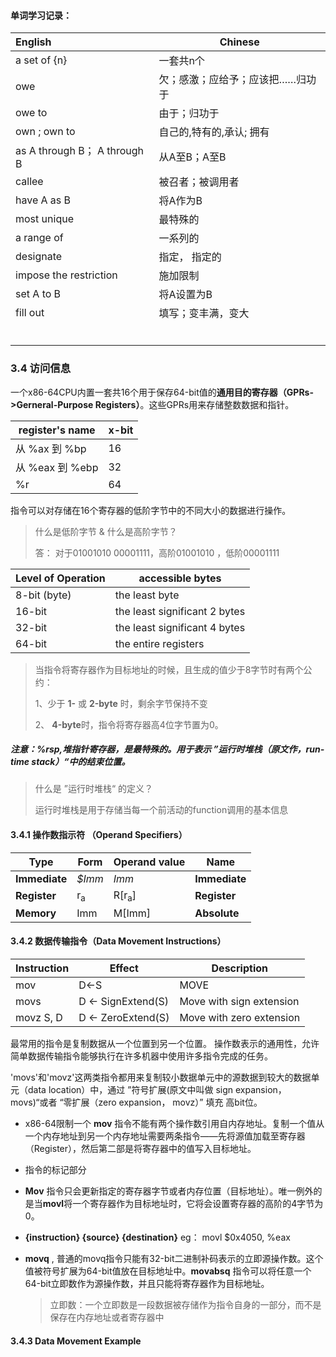#### 单词学习记录：

| English                      | Chinese                          |
| :--------------------------- | -------------------------------- |
| a set of {n}                 | 一套共n个                        |
| owe                          | 欠；感激；应给予；应该把……归功于 |
| owe to                       | 由于；归功于                     |
| own ; own to                 | 自己的,特有的,承认; 拥有         |
| as A through B； A through B | 从A至B；A至B                     |
| callee                       | 被召者；被调用者                 |
| have A as B                  | 将A作为B                         |
| most unique                  | 最特殊的                         |
| a range of                   | 一系列的                         |
| designate                    | 指定， 指定的                    |
| impose the restriction       | 施加限制                         |
| set A to B                   | 将A设置为B                       |
| fill out                     | 填写；变丰满，变大               |
|                              |                                  |
|                              |                                  |
|                              |                                  |
|                              |                                  |
|                              |                                  |
|                              |                                  |

### 3.4 访问信息

一个x86-64CPU内置一套共16个用于保存64-bit值的**通用目的寄存器（GPRs->Gerneral-Purpose Registers）**。这些GPRs用来存储整数数据和指针。

| register's name | x-bit |
| --------------- | ----- |
| 从 %ax 到 %bp   | 16    |
| 从 %eax 到 %ebp | 32    |
| %r              | 64    |

指令可以对存储在16个寄存器的低阶字节中的不同大小的数据进行操作。

> 什么是低阶字节 & 什么是高阶字节？
>
> 答： 对于01001010 00001111，高阶01001010 ，低阶00001111

| Level of Operation | accessible bytes              |
| ------------------ | ----------------------------- |
| 8-bit (byte)       | the least byte                |
| 16-bit             | the least significant 2 bytes |
| 32-bit             | the least significant 4 bytes |
| 64-bit             | the entire registers          |

> 当指令将寄存器作为目标地址的时候，且生成的值少于8字节时有两个公约：
>
> 1、少于 **1-**  或 **2-byte** 时，剩余字节保持不变
>
> 2、 **4-byte**时，指令将寄存器高4位字节置为0。

##### 注意：%rsp,堆指针寄存器，是最特殊的。用于表示 ”运行时堆栈（原文作，run-time stack）“中的结束位置。

> 什么是 ”运行时堆栈“ 的定义？
>
> 运行时堆栈是用于存储当每一个前活动的function调用的基本信息

#### 3.4.1 操作数指示符 （Operand Specifiers）

| Type          | Form          | Operand value    | Name          |
| ------------- | ------------- | ---------------- | ------------- |
| **Immediate** | *$Imm*        | *Imm*            | **Immediate** |
| **Register**  | r<sub>a</sub> | R[r<sub>a</sub>] | **Register**  |
| **Memory**    | Imm           | M[Imm]           | **Absolute**  |

#### 3.4.2 数据传输指令（Data Movement Instructions）

| Instruction | Effect            | Description              |
| ----------- | ----------------- | ------------------------ |
| mov         | D<-S              | MOVE                     |
| movs        | D ← SignExtend(S) | Move with sign extension |
| movz   S, D | D ← ZeroExtend(S) | Move with zero extension |

最常用的指令是复制数据从一个位置到另一个位置。 操作数表示的通用性，允许简单数据传输指令能够执行在许多机器中使用许多指令完成的任务。

'movs'和'movz'这两类指令都用来复制较小数据单元中的源数据到较大的数据单元（data location）中，通过 ”符号扩展(原文中叫做  sign expansion， movs)“或者 “零扩展（zero expansion， movz）” 填充 高bit位。

- x86-64限制一个 **mov** 指令不能有两个操作数引用自内存地址。复制一个值从一个内存地址到另一个内存地址需要两条指令——先将源值加载至寄存器（Register），然后第二部是将寄存器中的值写入目标地址。

- 指令的标记部分

- **Mov** 指令只会更新指定的寄存器字节或者内存位置（目标地址）。唯一例外的是当**movl**将一个寄存器作为目标地址时，它将会设置寄存器的高阶的4字节为0。

- **{instruction} {source} {destination}** eg： movl $0x4050, %eax

- **movq** , 普通的movq指令只能有32-bit二进制补码表示的立即源操作数。这个值被符号扩展为64-bit值放在目标地址中。**movabsq** 指令可以将任意一个64-bit立即数作为源操作数，并且只能将寄存器作为目标地址。

  > 立即数：一个立即数是一段数据被存储作为指令自身的一部分，而不是保存在内存地址或者寄存器中

#### 3.4.3 Data Movement Example



